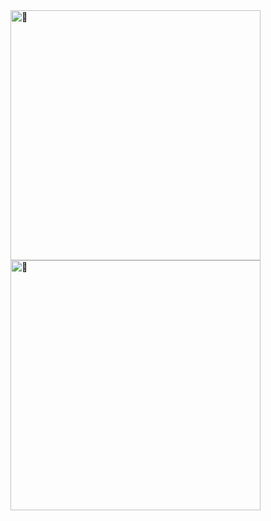 <img alt="🦑" align="left" width="400px" src="https://github.com/LiHang941/metrics/blob/main/metrics.svg">
<img alt="🦑" align="left" width="400px" src="https://github.com/LiHang941/metrics/blob/main/metrics.additional.svg">
